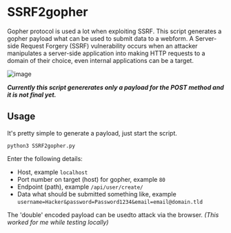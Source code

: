 # SSRF2gopher
Gopher protocol is used a lot when exploiting SSRF. This script generates a gopher payload what can be used to submit data to a webform.
A Server-side Request Forgery (SSRF) vulnerability occurs when an attacker manipulates a server-side application into making HTTP requests to a domain of their choice, even internal applications can be a target.

![image](https://github.com/eMVee-NL/SSRF2gopher/assets/45883753/55ce27c4-9f24-4c13-9212-3822fb7032e3)


_**Currently this script genererates only a payload for the POST method and it is not final yet.**_


## Usage
It's pretty simple to generate a payload, just start the script.
```
python3 SSRF2gopher.py
```
Enter the following details:
- Host, example `localhost`
- Port number on target (host) for gopher, example `80`
- Endpoint (path), example `/api/user/create/`
- Data what should be submitted something like, example `username=Hacker&password=Password1234&email=email@domain.tld`

The 'double' encoded payload can be usedto attack via the browser. _(This worked for me while testing locally)_
